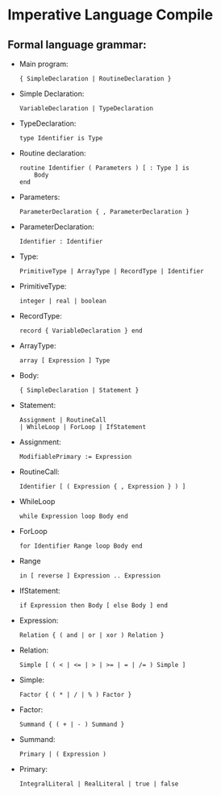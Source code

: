 # Imperative Language Compile

## Formal language grammar:

- Main program:

    ```properties
    { SimpleDeclaration | RoutineDeclaration }
    ```

- Simple Declaration:

    ```properties
    VariableDeclaration | TypeDeclaration
    ```

- TypeDeclaration:

    ```properties
    type Identifier is Type
    ```

- Routine declaration:

    ```properties
    routine Identifier ( Parameters ) [ : Type ] is
        Body
    end
    ```

- Parameters:

    ```properties
    ParameterDeclaration { , ParameterDeclaration }
    ```

- ParameterDeclaration:

    ```properties
    Identifier : Identifier
    ```

- Type:

    ```properties
    PrimitiveType | ArrayType | RecordType | Identifier
    ```

- PrimitiveType:

    ```properties
    integer | real | boolean
    ```

- RecordType:

    ```properties
    record { VariableDeclaration } end
    ```

- ArrayType:

    ```properties
    array [ Expression ] Type
    ```

- Body:

    ```properties
    { SimpleDeclaration | Statement }
    ```

- Statement:

    ```properties
    Assignment | RoutineCall
    | WhileLoop | ForLoop | IfStatement
    ```

- Assignment:

    ```properties
    ModifiablePrimary := Expression
    ```

- RoutineCall:

    ```properties
    Identifier [ ( Expression { , Expression } ) ]
    ```

- WhileLoop

    ```properties
    while Expression loop Body end
    ```

- ForLoop

    ```properties
    for Identifier Range loop Body end
    ```

- Range

    ```properties
    in [ reverse ] Expression .. Expression
    ```

- IfStatement:

    ```properties
    if Expression then Body [ else Body ] end
    ```

- Expression:

    ```properties
    Relation { ( and | or | xor ) Relation }
    ```

- Relation:

    ```properties
    Simple [ ( < | <= | > | >= | = | /= ) Simple ]
    ```

- Simple:

    ```properties
    Factor { ( * | / | % ) Factor }
    ```

- Factor:

    ```properties
    Summand { ( + | - ) Summand }
    ```

- Summand:

    ```properties
    Primary | ( Expression )
    ```

- Primary:

    ```properties
    IntegralLiteral | RealLiteral | true | false
    ```
